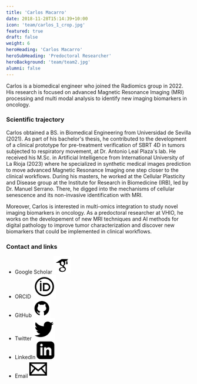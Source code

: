 ```yaml
---
title: 'Carlos Macarro'
date: 2018-11-28T15:14:39+10:00
icon: 'team/carlos_1_crop.jpg'
featured: true
draft: false
weight: 6
heroHeading: 'Carlos Macarro'
heroSubHeading: 'Predoctoral Researcher'
heroBackground: 'team/team2.jpg'
alumni: false
---
```


Carlos is a biomedical engineer who joined the Radiomics group in 2022. His research is focused on advanced Magnetic Resonance Imaging (MRI) processing and multi modal analysis to identify new imaging biomarkers in oncology.                                                                                                                  

### Scientific trajectory
Carlos obtained a BS. in Biomedical Engineering from Universidad de Sevilla (2021). As part of his bachelor's thesis, he contributed to the development of a clinical prototype for pre-treatment verification of SBRT 4D in tumors subjected to respiratory movement, at Dr. Antonio Leal Plaza's lab. He received his M.Sc. in Artificial Intelligence from International University of La Rioja (2023) where he specialized in synthetic medical images prediction to move advanced Magnetic Resonance Imaging one step closer to the clinical workflows. During his masters, he worked at the Cellular Plasticity and Disease group at the Institute for Research in Biomedicine (IRB), led by Dr. Manuel Serrano. There, he digged into the mechanisms of cellular senescence and its non-invasive identification with MRI.

Moreover, Carlos is interested in multi-omics integration to study novel imaging biomarkers in oncology. As a predoctoral researcher at VHIO, he works on the developement of new MRI techniques and AI methods for digital pathology to improve tumor characterization and discover new biomarkers that could be implemented in clinical workflows.

### Contact and links
- Google Scholar [![profile](/social/google-scholar.svg)](https://scholar.google.es/citations?user=gpVm8RoAAAAJ&hl=es)
- ORCID [![profile](/social/orcid.svg)](https://orcid.org/0009-0000-0597-9316)
- GitHub [![profile](/social/github.svg)](https://www.github.com/carlosmacarro)
- Twitter [![profile](/social/twitter.svg)](https://x.com/carlosmacarrop)
- LinkedIn [![profile](/social/linkedin.svg)](https://www.linkedin.com/in/carlos-macarro-perez/)
- Email [![profile](/social/mail.svg)](mailto:carlosmacarro@vhio.net)

